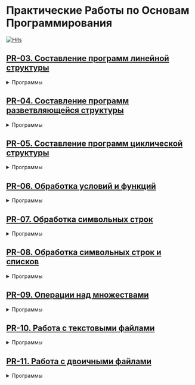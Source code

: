 # Практические Работы по Основам Программирования

[![Hits](https://hits.seeyoufarm.com/api/count/incr/badge.svg?url=https%3A%2F%2Fgithub.com%2Fzvshkin%2Fhomework&count_bg=%236FBDE5&title_bg=%23907D7D&icon=python.svg&icon_color=%236FBDE5&title=%D0%9F%D0%BE%D1%81%D0%B5%D1%82%D0%B8%D0%BB%D0%BE&edge_flat=true)](https://hits.seeyoufarm.com)

## [PR-03. Составление программ линейной структуры](./PR-03)
<details>
  <summary> Программы </summary>

  - **[ZV-01](./PR-03/ZV-01.py)**. Напишите пример условных операторов и посмотрите результат.
  - **[ZV-02](./PR-03/ZV-02.py)**. Калькулятор.
  - **[ZV-03](./PR-03/ZV-03.py)**. Логические выражения.
  - **[ZV-04](./PR-03/ZV-04.py)**. Условный оператор.
  - **[ZV-05](./PR-03/ZV-05.py)**. Практическое задание.

</details>

## [PR-04. Составление программ разветвляющейся структуры](./PR-04)
<details>
  <summary> Программы </summary>

  - **[ZV-01](./PR-04/ZV-01.py)**. Программа по алгоритмической конструкции.
  - **[ZV-02](./PR-04/ZV-02.py)**. Практическое задание.
  - **[ZV-03](./PR-04/ZV-03.py)**. Вычисление выражений.
  - **[ZV-04](./PR-04/ZV-04.py)**. Ввод данных и получение ответа.

</details>

## [PR-05. Составление программ циклической структуры](./PR-05)
<details>
  <summary> Программы </summary>

  - **[ZV-01](./PR-05/ZV-01.py)**. Программа с арифметическим выражением и условием.
  - **[ZV-02](./PR-05/ZV-02.py)**. Вывод четных чисел с помощью цикла.
  - **[ZV-03](./PR-05/ZV-03.py)**. Игра «Угадай число» с циклом и вводом данных.
  - **[ZV-04](./PR-05/ZV-04.py)**. Программа для расчета с использованием цикла.

</details>

## [PR-06. Обработка условий и функций](./PR-06)
<details>
  <summary> Программы </summary>

  - **[ZV-01](./PR-06/ZV-01.py)**. Вычисление на основе условий.
  - **[ZV-02](./PR-06/ZV-02.py)**. Вычисление функции на диапазоне.
  - **[ZV-03](./PR-06/ZV-03.py)**. Циклический вывод с условиями.
  - **[ZV-04](./PR-06/ZV-04.py)**. Циклический вывод с условием завершения.

</details>

## [PR-07. Обработка символьных строк](./PR-07)
<details>
  <summary> Программы </summary>

  - **[ZV-01](./PR-07/ZV-01.py)**. Преобразование строки в верхний регистр с заменой символов.
  - **[ZV-02](./PR-07/ZV-02.py)**. Удвоение каждого символа строки.
  - **[ZV-03](./PR-07/ZV-03.py)**. Подсчет гласных русских букв в строке.

</details>

## [PR-08. Обработка символьных строк и списков](./PR-08)
<details>
  <summary> Программы </summary>

  - **[ZV-01](./PR-08/ZV-01.py)**. Извлечение символов и срезов из строки.
  - **[ZV-02](./PR-08/ZV-02.py)**. Работа со списками: объединение и срезы.
  - **[ZV-03](./PR-08/ZV-03.py)**. Итерации по строкам и спискам, изменение типов данных.
  - **[ZV-04](./PR-08/ZV-04.py)**. Некоторые типы кортежей.
  - **[ZV-05](./PR-08/ZV-05.py)**. Работа с кортежами.

</details>

## [PR-09. Операции над множествами](./PR-09)
<details>
  <summary> Программы </summary>

  - **[ZV-01](./PR-09/ZV-01.py)**. Работа со словарем групп и студентов.
  - **[ZV-02](./PR-09/ZV-02.py)**. Операции над вложенными словарями.
  - **[ZV-03](./PR-09/ZV-03.py)**. Сумма квадратов элементов множества.
  - **[ZV-04](./PR-09/ZV-04.py)**. Сортировка множества в обратном порядке.

</details>

## [PR-10. Работа с текстовыми файлами](./PR-10)
<details>
  <summary> Программы </summary>

  - **[ZV-01](./PR-10/ZV-01.py)**. Чтение данных из файла и запись результата в файл.
  - **[ZV-02](./PR-10/ZV-02.py)**. Проверка условия и запись результата в текстовый файл.

</details>

## [PR-11. Работа с двоичными файлами](./PR-11)
<details>
  <summary> Программы </summary>

  - **[ZV-01](./PR-11/ZV-01.py)**. Чтение файла, вывод текста и его обработка.
  - **[ZV-02](./PR-11/ZV-02.py)**. Замена слова в строках файла.
  - **[ZV-03](./PR-11/ZV-03.py)**. Запись имени пользователя в файл.
  - **[ZV-04](./PR-11/ZV-04.py)**. Цикл для записи имен в файл.
  - **[ZV-05](./PR-11/ZV-05.py)**. Сохранение ответов в файл.

</details>
